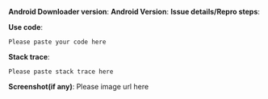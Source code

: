 **Android Downloader version**:
**Android Version**:
**Issue details/Repro steps**:

**Use code**:
```
Please paste your code here
```

**Stack trace**:
```
Please paste stack trace here
```

**Screenshot(if any)**:
Please image url here
